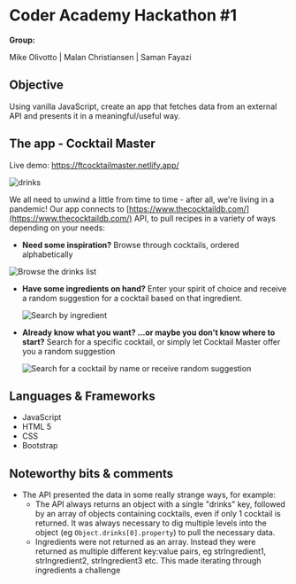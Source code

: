 # Coder Academy Hackathon #1

**Group:** 

Mike Olivotto | Malan Christiansen | Saman Fayazi

## Objective

Using vanilla JavaScript, create an app that fetches data from an external API and presents it in a meaningful/useful way.

## The app - Cocktail Master
Live demo: https://ftcocktailmaster.netlify.app/


![drinks](https://media.giphy.com/media/RM04MycST0HzoWfzfX/giphy.gif?cid=ecf05e47nui9laj8gptbs5jemuzhfx7vfmagnp3w0yosewwh&rid=giphy.gif&ct=g)



We all need to unwind a little from time to time - after all, we're living in a pandemic! Our app connects to [https://www.thecocktaildb.com/](https://www.thecocktaildb.com/) API, to pull recipes in a variety of ways depending on your needs:

- **Need some inspiration?** Browse through cocktails, ordered alphabetically

![Browse the drinks list](screengrabs/cm-index.gif)



- **Have some ingredients on hand?** Enter your spirit of choice and receive a random suggestion for a cocktail based on that ingredient.

  ![Search by ingredient](screengrabs/cm-recommend.gif)

  

- **Already know what you want? ...or maybe you don't know where to start?** Search for a specific cocktail, or simply let Cocktail Master offer you a random suggestion

  ![Search for a cocktail by name or receive random suggestion](screengrabs/cm-search-random.gif)

  

## Languages & Frameworks

- JavaScript
- HTML 5
- CSS
- Bootstrap



## Noteworthy bits & comments

- The API presented the data in some really strange ways, for example:
  - The API always returns an object with a single "drinks" key, followed by an array of objects containing cocktails, even if only 1 cocktail is returned. It was always necessary to dig multiple levels into the object (eg `Object.drinks[0].property`) to pull the necessary data.
  - Ingredients were not returned as an array. Instead they were returned as multiple different key:value pairs, eg strIngredient1, strIngredient2, strIngredient3 etc. This made iterating through ingredients a challenge

